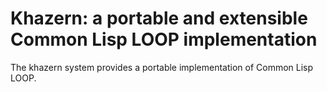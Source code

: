 # Khazern: a portable and extensible Common Lisp LOOP implementation

The khazern system provides a portable implementation of Common Lisp LOOP.
